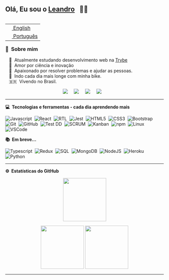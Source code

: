 ## Olá, Eu sou o [Leandro](https://leandrofcr.github.io/) &nbsp; :man_technologist:

<table align="right">
 <tr><td><a href="README.md"><img src="https://www.countryflags.io/us/shiny/64.png" height="13"> English</a></td></tr>
 <tr><td><a href="README_pt.md"><img src="https://www.countryflags.io/br/shiny/64.png" height="13"> Português</a></td></tr>
</table>

### :space_invader: &nbsp;Sobre mim

&nbsp;&nbsp;&nbsp;:rocket: &nbsp;Atualmente estudando desenvolvimento web na [Trybe](https://www.betrybe.com/) \
&nbsp;&nbsp;&nbsp;:telescope: &nbsp;Amor por ciência e inovação\
&nbsp;&nbsp;&nbsp;:seedling: &nbsp;Apaixonado por resolver problemas e ajudar as pessoas.\
&nbsp;&nbsp;&nbsp;:mountain_bicyclist: &nbsp;Indo cada dia mais longe com minha bike.\
&nbsp;&nbsp;&nbsp;:brazil: &nbsp;Vivendo no Brasil.

<p align="center">
  <a href="mailto:lleandrofr@gmail.com?subject=Olá%20Leandro%20Reis"><img src="https://img.shields.io/badge/gmail-%23D14836.svg?&style=for-the-badge&logo=gmail&logoColor=white" /></a>&nbsp;&nbsp;&nbsp;&nbsp;
  <a href="https://www.linkedin.com/in/leandrofcr/"><img src="https://img.shields.io/badge/linkedin-%230077B5.svg?&style=for-the-badge&logo=linkedin&logoColor=white" /></a>&nbsp;&nbsp;&nbsp;&nbsp;
	<a href="https://www.instagram.com/leandrofcr/"><img src="https://img.shields.io/badge/instagram-%23dc2743.svg?&style=for-the-badge&logo=instagram&logoColor=white" /></a>&nbsp;&nbsp;&nbsp;&nbsp;
  <a href="https://www.github.com/leandrofcr"><img src="https://img.shields.io/badge/github-181717.svg?&style=for-the-badge&logo=github&logoColor=white" /></a>&nbsp;&nbsp;&nbsp;&nbsp; 
  </a>
</p>
</p>

<hr/>


<b> :computer: &nbsp;Tecnologias e ferramentas - cada dia aprendendo mais</b>
  <br/>


![Javascript](https://img.shields.io/badge/-Javascript-yellow?style=flat=square&logo=javascript&logoColor=white)&nbsp;
![React](https://img.shields.io/badge/-React-61DAFB?style=flat=square&logo=react&logoColor=black)&nbsp;
![RTL](https://img.shields.io/badge/-RTL-61DAFB?style=flat=square&logo=react&logoColor=black)&nbsp;
![Jest](https://img.shields.io/badge/-Jest-C21325?style=flat=square&logo=jest&logoColor=white)&nbsp;
![HTML5](https://img.shields.io/badge/-HTML5-E34F26?style=flat=square&logo=html5&logoColor=white)&nbsp;
![CSS3](https://img.shields.io/badge/-CSS3-1572B6?style=flat=square&logo=css3&logoColor=white)&nbsp;
![Bootstrap](https://img.shields.io/badge/-Bootstrap-7952B3?style=flat=square&logo=bootstrap&logoColor=white)&nbsp;
![Git](https://img.shields.io/badge/-Git-F05032?style=flat=square&logo=git&logoColor=white)&nbsp;
![GitHub](https://img.shields.io/badge/-GitHub-181717?style=flat=square&logo=github&logoColor=white)&nbsp;
![Test DD](https://img.shields.io/badge/-Test%20DD-orange?style=flat=square)&nbsp;
![SCRUM](https://img.shields.io/badge/-SCRUM-blue?style=flat=square)&nbsp;
![Kanban](https://img.shields.io/badge/-Kanban-grey?style=flat=square)&nbsp;
![npm](https://img.shields.io/badge/-npm-CB3837?style=flat=square&logo=npm&logoColor=white)&nbsp;
![Linux](https://img.shields.io/badge/-Linux-FCC624?style=flat=square&logo=linux&logoColor=black)&nbsp;
![VSCode](https://img.shields.io/badge/-VSCode-007ACC?style=flat=square&logo=visual-studio-code&logoColor=white)&nbsp;
<!-- ![]()&nbsp; -->

<b> :books: &nbsp;Em breve...</b>
<br/>

![Typescript](https://img.shields.io/badge/-TypeScript-3178C6?style=flat=square&logo=typescript&logoColor=white)&nbsp;
![Redux](https://img.shields.io/badge/-Redux-764ABC?style=flat=square&logo=redux&logoColor=white)&nbsp;
![SQL](https://img.shields.io/badge/-SQL-4479A1?style=flat=square&logo=mysql&logoColor=white)&nbsp;
![MongoDB](https://img.shields.io/badge/-MongoDB-47A248?style=flat=square&logo=mongodb&logoColor=white)&nbsp;
![NodeJS](https://img.shields.io/badge/-Node.Js-339933?style=flat=square&logo=node-dot-js&logoColor=white)&nbsp;
![Heroku](https://img.shields.io/badge/-Heroku-430098?style=flat=square&logo=heroku&logoColor=white)&nbsp;
![Python](https://img.shields.io/badge/-Python-3776AB?style=flat=square&logo=python&logoColor=white)&nbsp;
<!-- ![]()&nbsp; -->

<hr/>

<b>:gear: &nbsp;Estatísticas do GitHub</b>
<br/>
  <p align="center">
      <img height="137px" src="https://github-readme-streak-stats.herokuapp.com/?user=leandrofcr&hide_border=true&theme=nightowl" />
  </p>
  <p align="center">
      <img height="137px" src="https://github-readme-stats.vercel.app/api?username=leandrofcr&hide_title=true&hide_border=true&show_icons=true&include_all_commits=true&count_private=true&line_height=21&theme=nightowl" /> <img height="137px" src="https://github-readme-stats.vercel.app/api/top-langs/?username=leandrofcr&hide=html&hide_title=true&hide_border=true&layout=compact&langs_count=8&theme=nightowl" />
  </p>


<hr/>
<br/>

<!-- <p align="right">
<img src="https://komarev.com/ghpvc/?username=leandrofcr&style=plastic&label=Views"><img>
</p> -->
